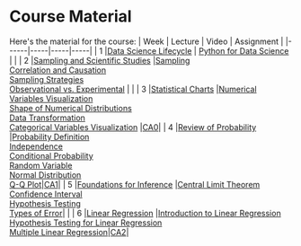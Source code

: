 # Course Material

Here's the material for the course:
| Week | Lecture | Video | Assignment |
|------|-----|-----|-----|
| 1 |[Data Science Lifecycle](lectures/Lecture%201.%20Data%20Science%20Lifecycle.pdf) | [Python for Data Science](https://www.youtube.com/watch?v=WKz5nicREKQ&list=PLdSslhDhrVc55hzIJ245efXSyXbUedl2v) | |
| 2 |[Sampling and Scientific Studies](lectures/Lecture%202.%20Sampling%20and%20Scientific%20Studies.pdf) |[Sampling](https://www.youtube.com/watch?v=koeAIG38Hzc) <br> [Correlation and Causation](https://www.youtube.com/watch?v=WAnHl3Rps2s) <br> [Sampling Strategies](https://www.youtube.com/watch?v=Bji2BfPsu6Q) <br> [Observational vs. Experimental](https://www.youtube.com/watch?v=0D2U_xPl00g) | |
| 3 |[Statistical Charts](lectures/Lecture%203.%20Statistical%20Charts.pdf) |[Numerical Variables Visualization](https://www.youtube.com/watch?v=jzAK4xpwGus) <br> [Shape of Numerical Distributions](https://www.youtube.com/watch?v=tLWm8MGUqds) <br> [Data Transformation](https://www.youtube.com/watch?v=71kkJ2jp7KM) <br> [Categorical Variables Visualization](https://www.youtube.com/watch?v=CGfzEvpRQPQ) |[CA0](assignments/CA0/DS-CA0.pdf)|
| 4 |[Review of Probability](lectures/Lecture%204.%20Review%20of%20Probability.pdf) |[Probability Definition](https://www.youtube.com/watch?v=QIpoxoCGgtU) <br> [Independence](https://www.youtube.com/watch?v=cMGVMIo4RMw) <br> [Conditional Probability](https://www.youtube.com/watch?v=QKIBHCjb4g0) <br> [Random Variable](https://www.youtube.com/watch?v=Q0dlO2ErX08) <br> [Normal Distribution](https://www.youtube.com/watch?v=WxafZIrjwOQ) <br> [Q-Q Plot](https://www.youtube.com/watch?v=6U8LI1VYEeg)|[CA1](assignments/CA1/DS-CA1.pdf)|
| 5 |[Foundations for Inference](lectures/Lecture%205.%20Foundations%20for%20Inference.pdf) |[Central Limit Theorem](https://www.youtube.com/watch?v=chVvpvDMrV4) <br> [Confidence Interval](https://www.youtube.com/watch?v=xm6qVNtAUNk) <br> [Hypothesis Testing](https://www.youtube.com/watch?v=r4RdP73fAFM) <br> [Types of Error](https://www.youtube.com/watch?v=SaEuHkXolM0)| |
| 6 |[Linear Regression](lectures/Lecture%206.%20Linear%20Regression.pdf) |[Introduction to Linear Regression](https://www.youtube.com/watch?v=0HRnD_3zN3w) <br> [Hypothesis Testing for Linear Regression](https://www.youtube.com/watch?v=KRZ9C5ngQio) <br> [Multiple Linear Regression](https://www.youtube.com/watch?v=Lv27Am1BUaM)|[CA2](assignments/CA2/DS-CA2.pdf)|
